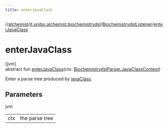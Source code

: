 ```yaml
---
title: enterJavaClass
---
```

//[alchemist](../../../index.html)/[it.unibo.alchemist.biochemistrydsl](../index.html)/[BiochemistrydslListener](index.html)/[enterJavaClass](enter-java-class.html)



# enterJavaClass



[jvm]\
abstract fun [enterJavaClass](enter-java-class.html)(ctx: [BiochemistrydslParser.JavaClassContext](../-biochemistrydsl-parser/-java-class-context/index.html))



Enter a parse tree produced by [javaClass](../-biochemistrydsl-parser/java-class.html).



## Parameters


jvm

| | |
|---|---|
| ctx | the parse tree |




